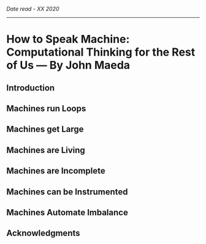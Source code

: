 *Date read - XX 2020*

-----

# How to Speak Machine: Computational Thinking for the Rest of Us — By John Maeda

## Introduction

## Machines run Loops

## Machines get Large

## Machines are Living

## Machines are Incomplete

## Machines can be Instrumented

## Machines Automate Imbalance

## Acknowledgments
